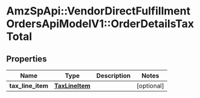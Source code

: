 # AmzSpApi::VendorDirectFulfillmentOrdersApiModelV1::OrderDetailsTaxTotal

## Properties
Name | Type | Description | Notes
------------ | ------------- | ------------- | -------------
**tax_line_item** | [**TaxLineItem**](TaxLineItem.md) |  | [optional] 

